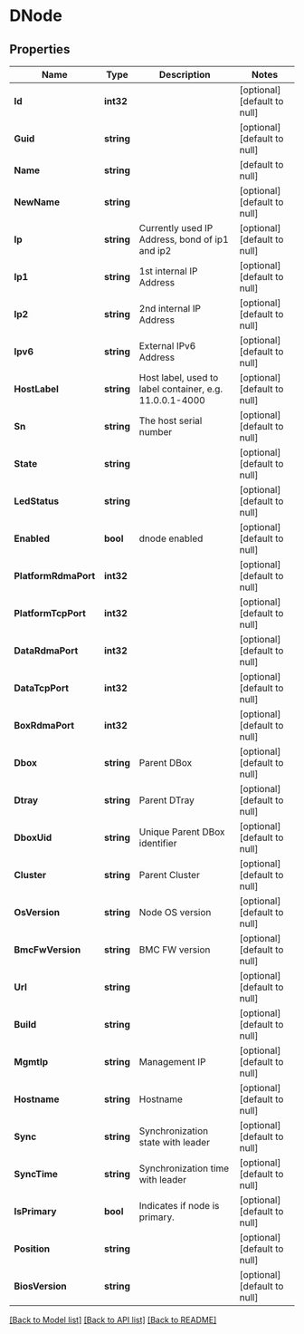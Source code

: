 # DNode

## Properties
Name | Type | Description | Notes
------------ | ------------- | ------------- | -------------
**Id** | **int32** |  | [optional] [default to null]
**Guid** | **string** |  | [optional] [default to null]
**Name** | **string** |  | [default to null]
**NewName** | **string** |  | [optional] [default to null]
**Ip** | **string** | Currently used IP Address, bond of ip1 and ip2 | [optional] [default to null]
**Ip1** | **string** | 1st internal IP Address | [optional] [default to null]
**Ip2** | **string** | 2nd internal IP Address | [optional] [default to null]
**Ipv6** | **string** | External IPv6 Address | [optional] [default to null]
**HostLabel** | **string** | Host label, used to label container, e.g. 11.0.0.1-4000 | [optional] [default to null]
**Sn** | **string** | The host serial number | [optional] [default to null]
**State** | **string** |  | [optional] [default to null]
**LedStatus** | **string** |  | [optional] [default to null]
**Enabled** | **bool** | dnode enabled | [optional] [default to null]
**PlatformRdmaPort** | **int32** |  | [optional] [default to null]
**PlatformTcpPort** | **int32** |  | [optional] [default to null]
**DataRdmaPort** | **int32** |  | [optional] [default to null]
**DataTcpPort** | **int32** |  | [optional] [default to null]
**BoxRdmaPort** | **int32** |  | [optional] [default to null]
**Dbox** | **string** | Parent DBox | [optional] [default to null]
**Dtray** | **string** | Parent DTray | [optional] [default to null]
**DboxUid** | **string** | Unique Parent DBox identifier | [optional] [default to null]
**Cluster** | **string** | Parent Cluster | [optional] [default to null]
**OsVersion** | **string** | Node OS version | [optional] [default to null]
**BmcFwVersion** | **string** | BMC FW version | [optional] [default to null]
**Url** | **string** |  | [optional] [default to null]
**Build** | **string** |  | [optional] [default to null]
**MgmtIp** | **string** | Management IP | [optional] [default to null]
**Hostname** | **string** | Hostname | [optional] [default to null]
**Sync** | **string** | Synchronization state with leader | [optional] [default to null]
**SyncTime** | **string** | Synchronization time with leader | [optional] [default to null]
**IsPrimary** | **bool** | Indicates if node is primary. | [optional] [default to null]
**Position** | **string** |  | [optional] [default to null]
**BiosVersion** | **string** |  | [optional] [default to null]

[[Back to Model list]](../README.md#documentation-for-models) [[Back to API list]](../README.md#documentation-for-api-endpoints) [[Back to README]](../README.md)


